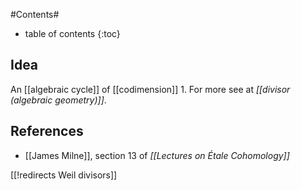
#Contents#
* table of contents
{:toc}

## Idea

An [[algebraic cycle]] of [[codimension]] 1. For more see at _[[divisor (algebraic geometry)]]_.

## References

* [[James Milne]], section 13 of _[[Lectures on Étale Cohomology]]_

[[!redirects Weil divisors]]